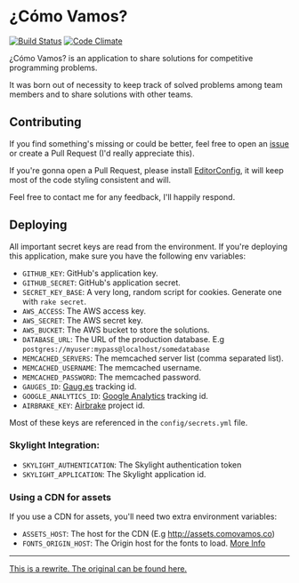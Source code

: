 # ¿Cómo Vamos?

[![Build Status](https://travis-ci.org/nhocki/como_vamos.svg?branch=master)](https://travis-ci.org/nhocki/como_vamos)
[![Code Climate](https://codeclimate.com/github/nhocki/como_vamos/badges/gpa.svg)](https://codeclimate.com/github/nhocki/como_vamos)

¿Cómo Vamos? is an application to share solutions for competitive programming problems.

It was born out of necessity to keep track of solved problems among team members and to
share solutions with other teams.

## Contributing

If you find something's missing or could be better, feel free to open an
[issue](https://github.com/nhocki/como_vamos/issues/new) or create a Pull Request
(I'd really appreciate this).

If you're gonna open a Pull Request, please install [EditorConfig](http://editorconfig.org/),
it will keep most of the code styling consistent and will.

Feel free to contact me for any feedback, I'll happily respond.

## Deploying

All important secret keys are read from the environment. If you're deploying this
application, make sure you have the following env variables:

* `GITHUB_KEY`: GitHub's application key.
* `GITHUB_SECRET`: GitHub's application secret.
* `SECRET_KEY_BASE`: A very long, random script for cookies. Generate one with `rake secret`.
* `AWS_ACCESS`: The AWS access key.
* `AWS_SECRET`: The AWS secret key.
* `AWS_BUCKET`: The AWS bucket to store the solutions.
* `DATABASE_URL`: The URL of the production database. E.g `postgres://myuser:mypass@localhost/somedatabase`
* `MEMCACHED_SERVERS`:  The memcached server list (comma separated list).
* `MEMCACHED_USERNAME`: The memcached username.
* `MEMCACHED_PASSWORD`: The memcached password.
* `GAUGES_ID`: [Gaug.es](http://gaug.es/) tracking id.
* `GOOGLE_ANALYTICS_ID`: [Google Analytics](https://www.google.com/analytics) tracking id.
* `AIRBRAKE_KEY`: [Airbrake](https://www.airbrake.io/) project id.

Most of these keys are referenced in the `config/secrets.yml` file.

### Skylight Integration:

* `SKYLIGHT_AUTHENTICATION`: The Skylight authentication token
* `SKYLIGHT_APPLICATION`: The Skylight application id.

### Using a CDN for assets

If you use a CDN for assets, you'll need two extra environment variables:

* `ASSETS_HOST`: The host for the CDN (E.g http://assets.comovamos.co)
* `FONTS_ORIGIN_HOST`: The Origin host for the fonts to load. [More Info](https://github.com/ericallam/font_assets)

---

[This is a rewrite. The original can be found here.](https://github.com/andmej/como_vamos)
